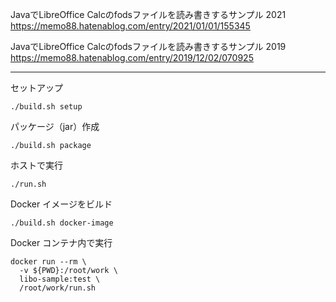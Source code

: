 JavaでLibreOffice Calcのfodsファイルを読み書きするサンプル 2021  
https://memo88.hatenablog.com/entry/2021/01/01/155345

JavaでLibreOffice Calcのfodsファイルを読み書きするサンプル 2019  
https://memo88.hatenablog.com/entry/2019/12/02/070925

----

セットアップ

    ./build.sh setup

パッケージ（jar）作成

    ./build.sh package

ホストで実行

    ./run.sh

Docker イメージをビルド

    ./build.sh docker-image

Docker コンテナ内で実行

    docker run --rm \
      -v ${PWD}:/root/work \
      libo-sample:test \
      /root/work/run.sh
